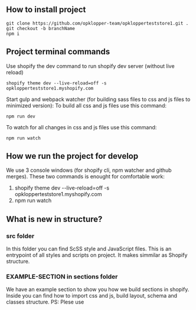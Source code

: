 ## How to install project
```
git clone https://github.com/opklopper-team/opklopperteststore1.git .
git checkout -b branchName
npm i
```

## Project terminal commands
Use shopify the dev command to run shopify dev server (without live reload)
```
shopify theme dev --live-reload=off -s opklopperteststore1.myshopify.com
```

Start gulp and webpack watcher (for building sass files to css and js files to minimized version):
To build all css and js files use this command:
```
npm run dev
```
To watch for all changes in css and js files use this command:
```
npm run watch
```

## How we run the project for develop
We use 3 console windows (for shopify cli, npm watcher and github merges).
These two commands is enought for comfortable work:
1) shopify theme dev --live-reload=off -s opklopperteststore1.myshopify.com
2) npm run watch

## What is new in structure?

### src folder
In this folder you can find ScSS style and JavaScript files.
This is an entrypoint of all styles and scripts on project.
It makes simmilar as Shopify structure.

### EXAMPLE-SECTION in sections folder
We have an example section to show you how we build sections in shopify.
Inside you can find how to import css and js, build layout, schema and classes structure.
PS: Plese use <style> or <script> tag for inline styles or scripts only if you need to put there some liquid code. 
Also you don't need to import variables to files, that included in files with already imported variables.

### application.scss
This is the main css file of all aplication.
Here we write all classes or include some components that was used in all pages.

### fonts.scss
In this file we include all fonst of the shop.

### normalize.scss
This is the css normalizer.

### variables.scss
In this file we save all variables (like color or layout).
Import this file in every section file (he knows what to take, so don't be scary about performance).
